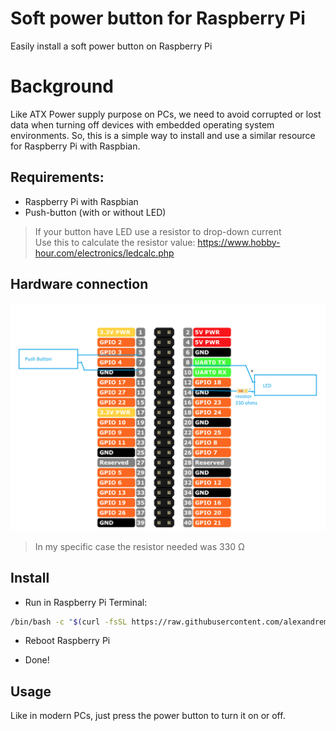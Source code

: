# Soft power button for Raspberry Pi

Easily install a soft power button on Raspberry Pi

# Background

Like ATX Power supply purpose on PCs, we need to avoid corrupted or lost data when turning off devices with embedded operating system environments.
So, this is a simple way to install and use a similar resource for Raspberry Pi with Raspbian.

## Requirements:
* Raspberry Pi with Raspbian
* Push-button (with or without LED)

>If your button have LED use a resistor to drop-down current  
Use this to calculate the resistor value: https://www.hobby-hour.com/electronics/ledcalc.php

## Hardware connection

![gpio](gpio.jpg)  
>In my specific case the resistor needed was 330 Ω

## Install

* Run in Raspberry Pi Terminal:
```bash
/bin/bash -c "$(curl -fsSL https://raw.githubusercontent.com/alexandremendoncaalvaro/soft-power-button-raspberry/master/install.sh)"
```

* Reboot Raspberry Pi

* Done!

## Usage

Like in modern PCs, just press the power button to turn it on or off.